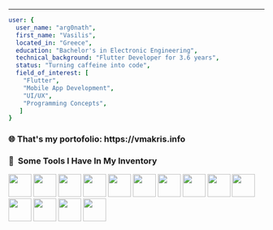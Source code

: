 ****** 

```yaml
user: {
  user_name: "arg0nath",
  first_name: "Vasilis",
  located_in: "Greece",
  education: "Bachelor's in Electronic Engineering",
  technical_background: "Flutter Developer for 3.6 years",
  status: "Turning caffeine into code",
  field_of_interest: [
    "Flutter",
    "Mobile App Development",
    "UI/UX",
    "Programming Concepts",
   ]
}
```

<h3> 🌐 That's my portofolio: https://vmakris.info</h3>
<h3> 🚀 &nbsp;Some Tools I Have In My Inventory</h3>
<p align="left">
<img src="https://cdn.jsdelivr.net/gh/devicons/devicon@latest/icons/vscode/vscode-original.svg" width="45" height="45" />
<img src="https://cdn.jsdelivr.net/gh/devicons/devicon@latest/icons/flutter/flutter-original.svg" width="45" height="45" />
<img src="https://cdn.jsdelivr.net/gh/devicons/devicon@latest/icons/dart/dart-original.svg" width="45" height="45" />
<img src="https://cdn.jsdelivr.net/gh/devicons/devicon@latest/icons/sqlite/sqlite-original.svg" width="45" height="45" />
<img src="https://cdn.jsdelivr.net/gh/devicons/devicon@latest/icons/firebase/firebase-original-wordmark.svg" width="45" height="45" />
<img src="https://cdn.jsdelivr.net/gh/devicons/devicon@latest/icons/postgresql/postgresql-original-wordmark.svg" width="45" height="45" />
<img src="https://cdn.jsdelivr.net/gh/devicons/devicon@latest/icons/postman/postman-original.svg" width="45" height="45" />
<img src="https://cdn.jsdelivr.net/gh/devicons/devicon@latest/icons/anaconda/anaconda-original-wordmark.svg" width="45" height="45" />
<img src="https://cdn.jsdelivr.net/gh/devicons/devicon@latest/icons/python/python-original-wordmark.svg" width="45" height="45" />
<img src="https://cdn.jsdelivr.net/gh/devicons/devicon@latest/icons/androidstudio/androidstudio-original.svg" width="45" height="45" />
<img src="https://cdn.jsdelivr.net/gh/devicons/devicon@latest/icons/linux/linux-original.svg" width="45" height="45" />
<img src="https://cdn.jsdelivr.net/gh/devicons/devicon@latest/icons/xcode/xcode-original.svg" width="45" height="45" />
<img src="https://cdn.jsdelivr.net/gh/devicons/devicon@latest/icons/nodejs/nodejs-original-wordmark.svg" width="45" height="45" />
<img src="https://cdn.jsdelivr.net/gh/devicons/devicon@latest/icons/github/github-original-wordmark.svg" width="45" height="45" />
</p>

